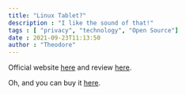 ```yaml
---
title: "Linux Tablet?" 
description : "I like the sound of that!" 
tags : [ "privacy", "technology", "Open Source"]
date : 2021-09-23T11:13:50
author : "Theodore" 
---
```


Official website [here](https://en.jingos.com/) and review [here](https://itsfoss.com/jingpad-a1-review/). 

Oh, and you can buy it [here](https://www.indiegogo.com/projects/jingpad-world-s-first-consumer-level-linux-tablet#/). 
